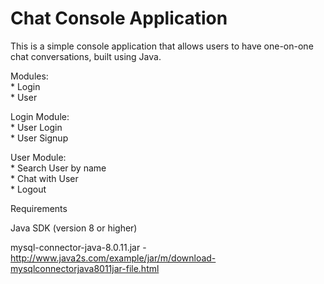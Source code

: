 # Chat Console Application
This is a simple console application that allows users to have one-on-one chat conversations, built using Java.

Modules:<br>
        * Login<br>
        * User<br>

Login Module:<br>
        * User Login<br>
        * User Signup<br>

User Module:<br>
        * Search User by name<br>
        * Chat with User<br>
        * Logout<br>

Requirements<br>

Java SDK (version 8 or higher)<br>

mysql-connector-java-8.0.11.jar - http://www.java2s.com/example/jar/m/download-mysqlconnectorjava8011jar-file.html
